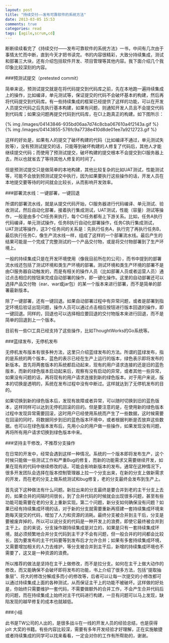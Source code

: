 ```yaml
---
layout: post
title: "持续交付——发布可靠软件的系统方法"
date: 2013-03-05 15:53
comments: true
categories: read
tags: [agile,scrum,cd]
---
```


断断续续看完了《持续交付——发布可靠软件的系统方法》一书，中间有几次由于事情太忙而中断，直到今天才把书读完。书的内容很精彩，大致分持续集成，测试和部署三大块，还有介绍包括软件开发、项目管理等其他内容。我下面介绍几个我印象比较深刻的内容。  
  
<!--more-->  
###预测试提交（pretested commit）  
  
简单来说，预测试提交就是在将代码提交到代码库之前，先在本地跑一遍持续集成上的操作，比如编译，单元测试等，保证提交的代码不会破坏基本的构建，然后再将代码提交到代码库。有一些持续集成的框架已经提供了这样的功能，可以在开发人员提交代码之后先执行基本构建，如果有问题，则通知开发人员且不会提交代码到代码库；如果没问题再提交代码到代码库，在CI上跑真正的构建。如下图所示：  
  
{% img /images/04143846-935bd06aa7d74c8cba067610a4f2143a.gif %}
{% img /images/04143855-576fc9a7738e410d8de01ee7a9212723.gif %}  
  
这样的好处是，如果有人的提交了破坏构建的代码（比如编译不通过，单元测试失败等），没有预测试提交的话，只能等到破坏构建的人修复了代码后，其他人才能继续提交代码；而使用了预测试提交，破坏构建的提交根本不会提交到CI服务器上去，所以也就省去了等待其他人修复的时间了。  
  
但是预测试提交只是做简单的本地构建，其他比较复杂的比如UAT测试，性能测试等，可能不会放到预测试提交中执行，因为如果要执行这些操作的话，开发人员在本地提交要等待的时间就会比较长，从而影响开发效率。  
  
###部署流水线：一键部署，一键回退  
  
所谓的部署流水线，就是从提交代码开始，CI服务器进行代码编译、单元测试、验收测试，然后自动化部署，接着执行集成测试，UAT测试，性能（容量）测试等操作，一般是由多个CI任务来执行，每个CI任务都有上下游关系。比如，任务A执行代码编译，单元测试操作，任务B执行自动化部署操作，任务C执行集成测试，UAT测试等操作，这3个任务间的关系是：先执行任务A，执行完了再执行任务B，最后执行任务C，像生产流水线一样，组成了这样的一个部署流水线。最后产生的结果可能是一个完成了完整测试的一个产品交付物，或是将交付物部署到了生产环境上。  
  
一般的持续集成只是在开发环境使用（像我目前所在的公司），而书中提到的部署流水线还包括了测试环境和类生产环境的部署。测试环境和类生产环境的部署不是由CI服务器自动触发的，而是有相关的操作人员（比如部署人员或者运营人员）通过点击相应的按钮来完成自动部署的操作，即一键化操作。这里的自动部署还可以选择产品交付物（ear、war或jar包）的某一个版本来进行部署，而不是简单的部署最新版本。  
  
除了一键部署，还有一键回退。如果自动部署过程中有异常问题，或者是部署到指定环境后验证出现问题，操作人员可以通过点击相应按钮进行版本回退的操作，即一键回退。同样的，回退也可以选择相应要回退的交付物版本来进行回退，而不是简单的回退到上一个版本。  
  
目前有一些CI工具已经支持了这些操作，比如ThoughtWorks的Go系统等。  

###蓝绿发布，无停机发布  
  
无停机发布版本有很多种方法，这里只介绍蓝绿发布的方法。所谓的蓝绿发布，指的是系统的两个版本，蓝色的表示已经在生产上运行的版本，绿色表示即将发布的新版本。首先将两套版本的系统都启动起来，现有的用户请求连接的还是旧的蓝色版本，而新的绿色版本启动起来后，观察有没有启动的异常，或者其他一些异常，如果没有问题的话，再将现有的用户请求连接到新的绿色版本。对于用户来说，版本的切换是透明的，系统在发布过程中没有中断过。这样就达到了无停机发布的目的。  
  
如果切换到新的绿色版本后，发现有故障或者异常，可以随时切换到旧的蓝色版本，这样同样可以达到无停机回滚的目的。但是要注意的是，在使用新的绿色版本过程中发现异常需要回滚，这时用户已经使用系统而产生了一些数据，这时候需要在回滚的同时，将数据同步到旧的蓝色版本环境中，或者根据判断是否放弃这些数据。也可以在绿色版本发布后，先用小众的用户做一些操作，如果发现没有问题，再将所有用户请求切换到绿色版本中来。    
  
###坚持主干修改，不推荐分支操作  

在日常的开发中，经常会遇到这样一种情况。系统的一个版本即将发布生产，这个时候只能做一些测试工作和严重Bug的修复，而新的功能需求又需要继续开发，如果在现有的代码中继续修改的话，可能会影响新版本的发布。通常在这种情况下，很多开发团队会选择在版本控制管理器上拉一个分支出来，在新的分支上做新需求的开发，而在老的分支上做系统测试和bug修复，老的分支最终会发布到生产上。  
  
首先说下这种做法有什么问题。新拉出来的分支最终是要合并到老的主干分支上去的，如果合并的间隔时间很长，到了合并代码的时候就会出现很多问题，甚至有些功能可能需要在老的分支上重新实现。第二个问题，新分支如何确保没有问题？如果已经有持续集成环境的话，对于新的分支就需要重新再搭建一套持续集成环境来跑每天提交的代码，增加了人力和资源的消耗。最终分支被合并到主干后，分支是要被废弃掉的，所以可以说分支的代码是一种开发上的浪费，即使它最终被合并到主干上。总的来说，分支操作跟持续集成是对立的，如果是只有一套持续集成环境，就必须频繁地合并分支代码到主干才不会有问题，但一般合并的时间都会比较长，因为要发布的主干代码要等到发布后才允许合并；如果有多套持续集成环境，又需要增加相关的人力去维护，等分支被合并到主干后，新增的持续集成环境也不需要了，这又是一种资源的浪费。  
  
所以推荐的做法是坚持在主干上做修改，而不是拉分支。如何在主干上做大动作的修改，而又能确保不会破坏即将发布的功能，书上介绍了很多方法，包括“提取抽象层”、将大的修改分解成多而小的修改等，后者可以让每一次提交的小修改都可以通过持续集成上面的各种测试，从而保证主干上的功能不被破坏。这样做的好处是，你始终只需要维护一套代码，不需要做额外的合并工作，不会产生合并代码后的问题，而在持续集成上始终对主干代码进行构建，一旦有问题可以马上发现，缺陷发现的越早修复的成本也就越低。  
  
###小结  
  
此书是TW公司的人出的，是很多战斗在一线的开发人员的经验总结，也是获得 jolt 大奖的书籍。有些内容比较深，需要有多年开发经验才好理解，正在实施敏捷或者持续集成的同学可以找来看看，一定会对你的工作有所帮助的，谢谢。  
  
